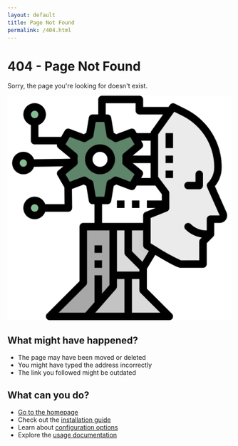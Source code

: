 ```yaml
---
layout: default
title: Page Not Found
permalink: /404.html
---
```


# 404 - Page Not Found

Sorry, the page you're looking for doesn't exist.

![Aria Screenshot](assets/images/favicon.png)

## What might have happened?

- The page may have been moved or deleted
- You might have typed the address incorrectly
- The link you followed might be outdated

## What can you do?

- [Go to the homepage](/aria/)
- Check out the [installation guide](/aria/installation.html)
- Learn about [configuration options](/aria/configuration.html)
- Explore the [usage documentation](/aria/usage.html)

